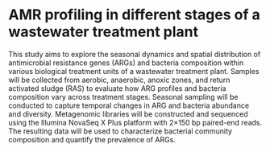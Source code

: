 # AMR profiling in different stages of a wastewater treatment plant

This study aims to explore the seasonal dynamics and spatial distribution of antimicrobial resistance genes (ARGs) and bacteria composition within various biological treatment units of a wastewater treatment plant. Samples will be collected from aerobic, anaerobic, anoxic zones, and return activated sludge (RAS) to evaluate how ARG profiles and bacteria composition vary across treatment stages. Seasonal sampling will be conducted to capture temporal changes in ARG and bacteria abundance and diversity. Metagenomic libraries will be constructed and sequenced using the Illumina NovaSeq X Plus platform with 2×150 bp paired-end reads. The resulting data will be used to characterize bacterial community composition and quantify the prevalence of ARGs.
